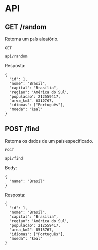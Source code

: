 # API

## GET /random

Retorna um país aleatório.

```
GET

api/random
```

Resposta: 

```
{
  "id": 1,
  "nome": "Brasil",
  "capital": "Brasília",
  "regiao": "América do Sul",
  "populacao": 212559417,
  "area_km2": 8515767,
  "idiomas": ["Português"],
  "moeda": "Real"
}
```

## POST /find

Retorna os dados de um país especificado.

```
POST

api/find
```

Body:

```
{
  "name": "Brasil"
}
```

Resposta:

```
{
  "id": 1,
  "nome": "Brasil",
  "capital": "Brasília",
  "regiao": "América do Sul",
  "populacao": 212559417,
  "area_km2": 8515767,
  "idiomas": ["Português"],
  "moeda": "Real"
}
```
